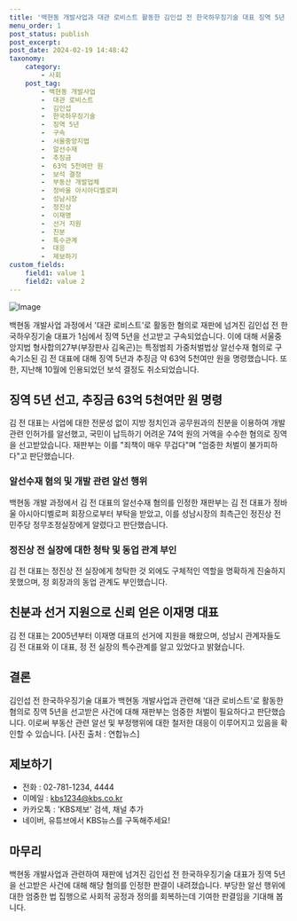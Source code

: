 ```yaml
---
title: '백현동 개발사업과 대관 로비스트 활동한 김인섭 전 한국하우징기술 대표 징역 5년 선고'
menu_order: 1
post_status: publish
post_excerpt: 
post_date: 2024-02-19 14:48:42
taxonomy:
    category:
        - 사회
    post_tag:
        - 백현동 개발사업
        -  대관 로비스트
        -  김인섭
        -  한국하우징기술
        -  징역 5년
        -  구속
        -  서울중앙지법
        -  알선수재
        -  추징금
        -  63억 5천여만 원
        -  보석 결정
        -  부동산 개발업체
        -  정바울 아시아디벨로퍼
        -  성남시장
        -  정진상
        -  이재명
        -  선거 지원
        -  친분
        -  특수관계
        -  대응
        -  제보하기
custom_fields:
    field1: value 1
    field2: value 2
---
```


![Image](https://imgnews.pstatic.net/image/056/2024/02/13/0011660754_001_20240213160101134.jpg?type=w647)

백현동 개발사업 과정에서 '대관 로비스트'로 활동한 혐의로 재판에 넘겨진 김인섭 전 한국하우징기술 대표가 1심에서 징역 5년을 선고받고 구속되었습니다. 이에 대해 서울중앙지법 형사합의27부(부장판사 김옥곤)는 특정범죄 가중처벌법상 알선수재 혐의로 구속기소된 김 전 대표에 대해 징역 5년과 추징금 약 63억 5천여만 원을 명령했습니다. 또한, 지난해 10월에 인용되었던 보석 결정도 취소되었습니다.
## 징역 5년 선고, 추징금 63억 5천여만 원 명령
김 전 대표는 사업에 대한 전문성 없이 지방 정치인과 공무원과의 친분을 이용하여 개발 관련 인허가를 알선했고, 국민이 납득하기 어려운 74억 원의 거액을 수수한 혐의로 징역을 선고받았습니다. 재판부는 이를 "죄책이 매우 무겁다"며 "엄중한 처벌이 불가피하다"고 판단했습니다.
### 알선수재 혐의 및 개발 관련 알선 행위
백현동 개발 과정에서 김 전 대표의 알선수재 혐의를 인정한 재판부는 김 전 대표가 정바울 아시아디벨로퍼 회장으로부터 부탁을 받았고, 이를 성남시장의 최측근인 정진상 전 민주당 정무조정실장에게 알렸다고 판단했습니다.
### 정진상 전 실장에 대한 청탁 및 동업 관계 부인
김 전 대표는 정진상 전 실장에게 청탁한 것 외에도 구체적인 역할을 명확하게 진술하지 못했으며, 정 회장과의 동업 관계도 부인했습니다.
## 친분과 선거 지원으로 신뢰 얻은 이재명 대표
김 전 대표는 2005년부터 이재명 대표의 선거에 지원을 해왔으며, 성남시 관계자들도 김 전 대표와 이 대표, 정 전 실장의 특수관계를 알고 있었다고 밝혔습니다.
## 결론
김인섭 전 한국하우징기술 대표가 백현동 개발사업과 관련해 '대관 로비스트'로 활동한 혐의로 징역 5년을 선고받은 사건에 대해 재판부는 엄중한 처벌이 필요하다고 판단했습니다. 이로써 부동산 관련 알선 및 부정행위에 대한 철저한 대응이 이루어지고 있음을 확인할 수 있습니다.
[사진 출처 : 연합뉴스]
## 제보하기
- 전화 : 02-781-1234, 4444
- 이메일 : kbs1234@kbs.co.kr
- 카카오톡 : 'KBS제보' 검색, 채널 추가
- 네이버, 유튜브에서 KBS뉴스를 구독해주세요!
## 마무리
백현동 개발사업과 관련하여 재판에 넘겨진 김인섭 전 한국하우징기술 대표가 징역 5년을 선고받은 사건에 대해 해당 혐의를 인정한 판결이 내려졌습니다. 부당한 알선 행위에 대한 엄중한 법 집행으로 사회적 공정과 정의를 회복하는데 기여한 판결임을 기대해 봅니다.
